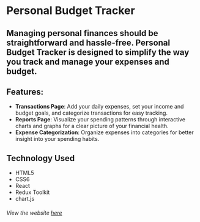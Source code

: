 # Personal Budget Tracker
## Managing personal finances should be straightforward and hassle-free. Personal Budget Tracker is designed to simplify the way you track and manage your expenses and budget.
## Features:
- **Transactions Page**: Add your daily expenses, set your income and budget goals, and categorize transactions for easy tracking.
- **Reports Page**: Visualize your spending patterns through interactive charts and graphs for a clear picture of your financial health.
- **Expense Categorization**: Organize expenses into categories for better insight into your spending habits.

## Technology Used
  - HTML5
  - CSS6
  - React
  - Redux Toolkit
  - chart.js
 
 ###### View the website [here](https://personal-budget-tracker-charts.netlify.app)
